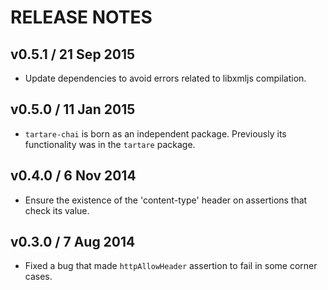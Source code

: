# RELEASE NOTES

## v0.5.1 / 21 Sep 2015
* Update dependencies to avoid errors related to libxmljs compilation.

## v0.5.0 / 11 Jan 2015
* `tartare-chai` is born as an independent package. Previously its functionality was in the `tartare` package.

## v0.4.0 / 6 Nov 2014
* Ensure the existence of the 'content-type' header on assertions that check its value.

## v0.3.0 / 7 Aug 2014
* Fixed a bug that made `httpAllowHeader` assertion to fail in some corner cases.
